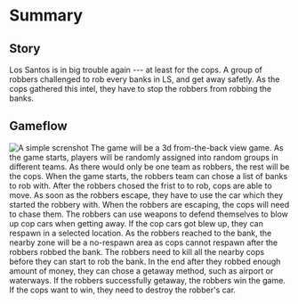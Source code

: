 # Summary

## Story

Los Santos is in big trouble again --- at least for the cops. A group of robbers challenged to rob every banks in LS, and get away safetly. As the cops gathered this intel, they have to stop the robbers from robbing the banks.

## Gameflow

![A simple screnshot](https://steamuserimages-a.akamaihd.net/ugc/778479488907795941/52C919674152472A342D4FB523526EB244D291EC/?imw=1024&imh=576&ima=fit&impolicy=Letterbox&imcolor=%23000000&letterbox=true)
The game will be a 3d from-the-back view game. As the game starts, players will be randomly assigned into random groups in different teams. As there would only be one team as robbers, the rest will be the cops. When the game starts, the robbers team can chose a list of banks to rob with. After the robbers chosed the frist to to rob, cops are able to move. As soon as the robbers escape, they have to use the car which they started the robbery with. When the robbers are escaping, the cops will need to chase them. The robbers can use weapons to defend themselves to blow up cop cars when getting away. If the cop cars got blew up, they can respawn in a selected location. As the robbers reached to the bank, the nearby zone will be a no-respawn area as cops cannot respawn after the robbers robbed the bank. The robbers need to kill all the nearby cops before they can start to rob the bank. In the end after they robbed enough amount of money, they can chose a getaway method, such as airport or waterways. If the robbers successfully getaway, the robbers win the game. If the cops want to win, they need to destroy the robber's car.
